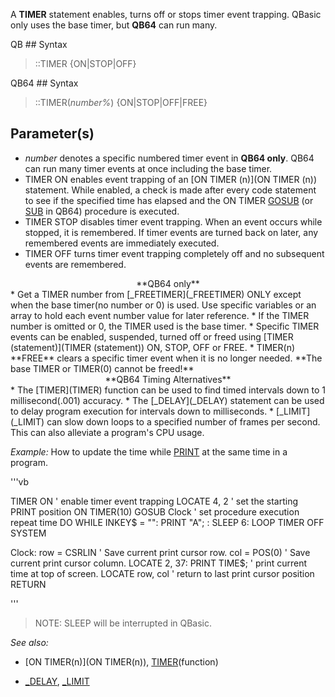 A **TIMER** statement enables, turns off or stops timer event trapping. QBasic only uses the base timer, but **QB64** can run many.


QB ## Syntax
 

> ::TIMER {ON|STOP|OFF}

QB64 ## Syntax
 

> ::TIMER(*number%*) {ON|STOP|OFF|FREE}


## Parameter(s)

* *number* denotes a specific numbered timer event in **QB64 only**. QB64 can run many timer events at once including the base timer.
* TIMER ON enables event trapping of an [ON TIMER (n)](ON TIMER (n)) statement. While enabled, a check is made after every code statement to see if the specified time has elapsed and the ON TIMER [GOSUB](GOSUB) (or [SUB](SUB) in QB64) procedure is executed.
* TIMER STOP disables timer event trapping. When an event occurs while stopped, it is remembered. If timer events are turned back on later, any remembered events are immediately executed. 
* TIMER OFF turns timer event trapping completely off and no subsequent events are remembered.

<center>**QB64 only**</center>
* Get a TIMER number from [_FREETIMER](_FREETIMER) ONLY except when the base timer(no number or 0) is used. Use specific variables or an array to hold each event number value for later reference.
* If the TIMER number is omitted or 0, the TIMER used is the base timer.
* Specific TIMER events can be enabled, suspended, turned off or freed using [TIMER (statement)](TIMER (statement)) ON, STOP, OFF or FREE.
* TIMER(n) **FREE** clears a specific timer event when it is no longer needed. **The base TIMER or TIMER(0) cannot be freed!** 


<center>**QB64 Timing Alternatives**</center>
* The [TIMER](TIMER) function can be used to find timed intervals down to 1 millisecond(.001) accuracy.
* The [_DELAY](_DELAY) statement can be used to delay program execution for intervals down to milliseconds.
* [_LIMIT](_LIMIT) can slow down loops to a specified number of frames per second. This can also alleviate a program's CPU usage.


*Example:* How to update the time while [PRINT](PRINT) at the same time in a program.

'''vb

  TIMER ON ' enable timer event trapping
  LOCATE 4, 2 ' set the starting PRINT position
  ON TIMER(10) GOSUB Clock ' set procedure execution repeat time
  DO WHILE INKEY$ = "": PRINT "A"; : SLEEP 6: LOOP
  TIMER OFF
  SYSTEM

 Clock:
  row = CSRLIN ' Save current print cursor row.
  col = POS(0) ' Save current print cursor column.
  LOCATE 2, 37: PRINT TIME$; ' print current time at top of screen.
  LOCATE row, col ' return to last print cursor position 
 RETURN 

'''
>  NOTE: SLEEP will be interrupted in QBasic.


*See also:* 

* [ON TIMER(n)](ON TIMER(n)), [TIMER](TIMER)(function)

* [_DELAY](_DELAY), [_LIMIT](_LIMIT)






